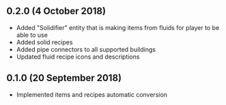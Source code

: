 ## 0.2.0 (4 October 2018)

* Added "Solidifier" entity that is making items from fluids for player to be able to use
* Added solid recipes
* Added pipe connectors to all supported buildings
* Updated fluid recipe icons and descriptions

## 0.1.0 (20 September 2018)

* Implemented items and recipes automatic conversion